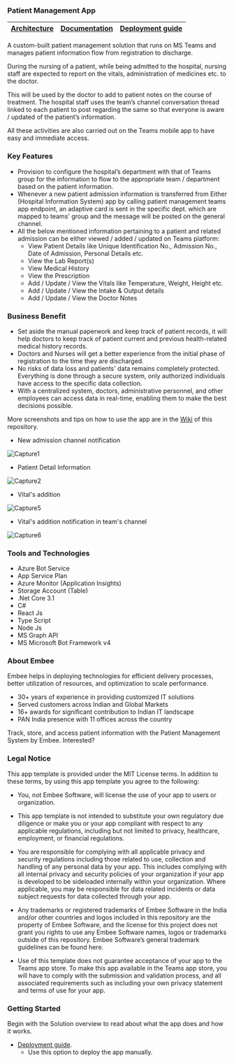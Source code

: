 ### Patient Management App

<table>
<thead>
<tr>
<th><a href="https://github.com/Embee-Software-Private-Limited/TeamsApp.PatientManagement/wiki/Solution-Overview">Architecture</a></th>
<th><a href="https://github.com/Embee-Software-Private-Limited/TeamsApp.PatientManagement/wiki">Documentation</a></th>
<th><a href="https://github.com/Embee-Software-Private-Limited/TeamsApp.PatientManagement/wiki/Deployment-guide">Deployment guide</a></th>
</tr>
</thead>
</table>
A custom-built patient management solution that runs on MS Teams and manages patient information flow from registration to discharge.  

During the nursing of a patient, while being admitted to the hospital, nursing staff are expected to report on the vitals, administration of medicines etc. to the doctor.  

This will be used by the doctor to add to patient notes on the course of treatment. The hospital staff uses the team’s channel conversation thread linked to each patient to post regarding the same so that everyone is aware / updated of the patient’s information.  

All these activities are also carried out on the Teams mobile app to have easy and immediate access. 

### Key Features 
 - Provision to configure the hospital’s department with that of Teams group for the information to flow to the appropriate team / department based on the patient information.
 - Whenever a new patient admission information is transferred from Either (Hospital Information System) app by calling patient management teams app endpoint, an adaptive card is sent in the specific dept. which are mapped to teams' group and the message will be posted on the general channel.
 - All the below mentioned information pertaining to a patient and related admission can be either viewed / added / updated on Teams platform:
   - View Patient Details like Unique Identification No., Admission No., Date of Admission, Personal Details etc. 
   - View the Lab Report(s)
   - View Medical History 
   - View the Prescription 
   - Add / Update / View the Vitals like Temperature, Weight, Height etc.
   - Add / Update / View the Intake & Output details
   - Add / Update / View the Doctor Notes  

### Business Benefit 

- Set aside the manual paperwork and keep track of patient records, it will help doctors to keep track of patient current and previous health-related medical history records. 
- Doctors and Nurses will get a better experience from the initial phase of registration to the time they are discharged.  
- No risks of data loss and patients' data remains completely protected. Everything is done through a secure system, only authorized individuals have access to the specific data collection.  
- With a centralized system, doctors, administrative personnel, and other employees can access data in real-time, enabling them to make the best decisions possible. 
 
More screenshots and tips on how to use the app are in the [Wiki](https://github.com/Embee-Software-Private-Limited/TeamsApp.PatientManagement/wiki) of this repository.

  - New admission channel notification
  
  ![Capture1](https://user-images.githubusercontent.com/81224711/181476497-127d5840-da2d-46bf-bad8-1fce1db2f39f.png)

  - Patient Detail Information
  
  ![Capture2](https://user-images.githubusercontent.com/81224711/181476721-57325bb2-0be7-43ec-88fc-fadf72d97611.PNG)

  - Vital's addition
  
  ![Capture5](https://user-images.githubusercontent.com/81224711/181476959-b4f51dfb-12ab-4915-832d-7133fff1aa24.png)

  - Vital's addition notification in team's channel

  ![Capture6](https://user-images.githubusercontent.com/81224711/181477062-34f34972-f2a3-4d5c-950c-d009ae6692fc.png)



### Tools and Technologies
- Azure Bot Service 
- App Service Plan 
- Azure Monitor (Application Insights) 
- Storage Account (Table) 
- .Net Core 3.1
- C#
- React Js
- Type Script
- Node Js
- MS Graph API
- MS Microsoft Bot Framework v4

### About Embee

Embee helps in deploying technologies for efficient delivery processes, better utilization of resources, and optimization to scale performance.   

 - 30+ years of experience in providing customized IT solutions
 - Served customers across Indian and Global Markets    
 - 16+ awards for significant contribution to Indian IT landscape   
 - PAN India presence with 11 offices across the country 
 
Track, store, and access patient information with the Patient Management System by Embee. Interested?  

### Legal Notice

This app template is provided under the MIT License terms. In addition to these terms, by using this app template you agree to the following:

 - You, not Embee Software, will license the use of your app to users or organization.

 - This app template is not intended to substitute your own regulatory due diligence or make you or your app compliant with respect to any applicable regulations, including but not limited to privacy, healthcare, employment, or financial regulations.

- You are responsible for complying with all applicable privacy and security regulations including those related to use, collection and handling of any personal data by your app. This includes complying with all internal privacy and security policies of your organization if your app is developed to be sideloaded internally within your organization. Where applicable, you may be responsible for data related incidents or data subject requests for data collected through your app.

- Any trademarks or registered trademarks of Embee Software in the India and/or other countries and logos included in this repository are the property of Embee Software, and the license for this project does not grant you rights to use any Embee Software names, logos or trademarks outside of this repository. Embee Software’s general trademark guidelines can be found here.

- Use of this template does not guarantee acceptance of your app to the Teams app store. To make this app available in the Teams app store, you will have to comply with the submission and validation process, and all associated requirements such as including your own privacy statement and terms of use for your app.

### Getting Started

Begin with the Solution overview to read about what the app does and how it works.

- [Deployment guide](https://github.com/Embee-Software-Private-Limited/TeamsApp.PatientManagement/wiki/Deployment-guide).
   - Use this option to deploy the app manually.
